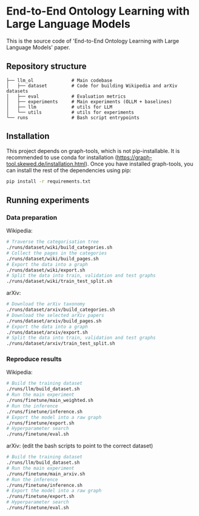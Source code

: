 # End-to-End Ontology Learning with Large Language Models

This is the source code of 'End-to-End Ontology Learning with Large Language Models' paper.

## Repository structure

```.
├── llm_ol              # Main codebase
│   ├── dataset         # Code for building Wikipedia and arXiv datasets
│   ├── eval            # Evaluation metrics
│   ├── experiments     # Main experiments (OLLM + baselines)
│   ├── llm             # utils for LLM
│   └── utils           # utils for experiments
└── runs                # Bash script entrypoints
```

## Installation

This project depends on graph-tools, which is not pip-installable. It is recommended to use conda for installation (https://graph-tool.skewed.de/installation.html). Once you have installed graph-tools, you can install the rest of the dependencies using pip:
```bash
pip install -r requirements.txt
```

## Running experiments

### Data preparation

Wikipedia:
```bash
# Traverse the categorisation tree
./runs/dataset/wiki/build_categories.sh
# Collect the pages in the categories
./runs/dataset/wiki/build_pages.sh
# Export the data into a graph
./runs/dataset/wiki/export.sh
# Split the data into train, validation and test graphs
./runs/dataset/wiki/train_test_split.sh
```

arXiv:
```bash
# Download the arXiv taxonomy
./runs/dataset/arxiv/build_categories.sh
# Download the selected arXiv papers
./runs/dataset/arxiv/build_pages.sh
# Export the data into a graph
./runs/dataset/arxiv/export.sh
# Split the data into train, validation and test graphs
./runs/dataset/arxiv/train_test_split.sh
```

### Reproduce results

Wikipedia:
```bash
# Build the training dataset
./runs/llm/build_dataset.sh
# Run the main experiment
./runs/finetune/main_weighted.sh
# Run the inference
./runs/finetune/inference.sh
# Export the model into a raw graph
./runs/finetune/export.sh         
# Hyperparameter search
./runs/finetune/eval.sh
```

arXiv: (edit the bash scripts to point to the correct dataset)
```bash
# Build the training dataset
./runs/llm/build_dataset.sh
# Run the main experiment
./runs/finetune/main_arxiv.sh
# Run the inference
./runs/finetune/inference.sh
# Export the model into a raw graph
./runs/finetune/export.sh         
# Hyperparameter search
./runs/finetune/eval.sh
```